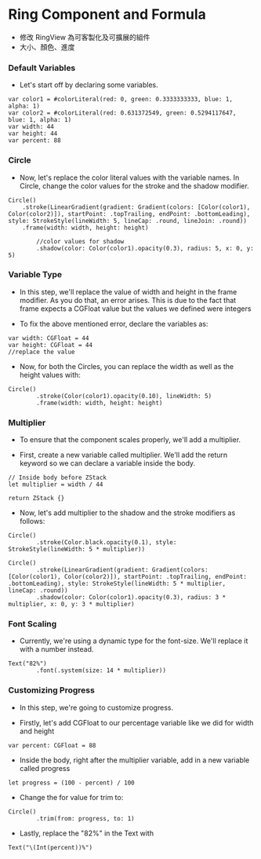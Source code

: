 # Ring Component and Formula
- 修改 RingView 為可客製化及可擴展的組件
- 大小、顏色、進度

### Default Variables
- Let's start off by declaring some variables.

```
var color1 = #colorLiteral(red: 0, green: 0.3333333333, blue: 1, alpha: 1)
var color2 = #colorLiteral(red: 0.631372549, green: 0.5294117647, blue: 1, alpha: 1)
var width: 44
var height: 44
var percent: 88
```

### Circle 
- Now, let's replace the color literal values with the variable names. In Circle, change the color values for the stroke and the shadow modifier.

```
Circle()
    .stroke(LinearGradient(gradient: Gradient(colors: [Color(color1), Color(color2)]), startPoint: .topTrailing, endPoint: .bottomLeading), style: StrokeStyle(lineWidth: 5, lineCap: .round, lineJoin: .round))
    .frame(width: width, height: height)

		//color values for shadow
		.shadow(color: Color(color1).opacity(0.3), radius: 5, x: 0, y: 5)
```

### Variable Type
- In this step, we'll replace the value of width and height in the frame modifier. As you do that, an error arises. This is due to the fact that frame expects a CGFloat value but the values we defined were integers

- To fix the above mentioned error, declare the variables as:

```
var width: CGFloat = 44
var height: CGFloat = 44
//replace the value
```

- Now, for both the Circles, you can replace the width as well as the height values with:

```
Circle()
		.stroke(Color(color1).opacity(0.10), lineWidth: 5)
		.frame(width: width, height: height)
```

### Multiplier
- To ensure that the component scales properly, we'll add a multiplier.

- First, create a new variable called multiplier. We'll add the return keyword so we can declare a variable inside the body.

```
// Inside body before ZStack
let multiplier = width / 44

return ZStack {}
```

- Now, let's add multiplier to the shadow and the stroke modifiers as follows:

```
Circle()
		.stroke(Color.black.opacity(0.1), style: StrokeStyle(lineWidth: 5 * multiplier))

Circle()
		.stroke(LinearGradient(gradient: Gradient(colors: [Color(color1), Color(color2)]), startPoint: .topTrailing, endPoint: .bottomLeading), style: StrokeStyle(lineWidth: 5 * multiplier, lineCap: .round))
		.shadow(color: Color(color1).opacity(0.3), radius: 3 * multiplier, x: 0, y: 3 * multiplier)
```

### Font Scaling
- Currently, we're using a dynamic type for the font-size. We'll replace it with a number instead.

```
Text("82%")
		.font(.system(size: 14 * multiplier))
```

### Customizing Progress
- In this step, we're going to customize progress.

- Firstly, let's add CGFloat to our percentage variable like we did for width and height

```
var percent: CGFloat = 88
```

- Inside the body, right after the multiplier variable, add in a new variable called progress

```
let progress = (100 - percent) / 100
```

- Change the for value for trim to:

```
Circle()
		.trim(from: progress, to: 1)
```

- Lastly, replace the "82%" in the Text with

```
Text("\(Int(percent))%")
```
